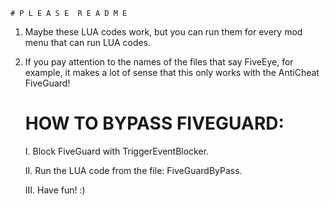     # P L E A S E  R E A D M E

 1. Maybe these LUA codes work, but you can run them for every mod menu that can run LUA codes.

 2. If you pay attention to the names of the files that say FiveEye, for example, it makes a lot of sense that this only works with the AntiCheat FiveGuard!

    # HOW TO BYPASS FIVEGUARD:
      I. Block FiveGuard with TriggerEventBlocker.

      II. Run the LUA code from the file: FiveGuardByPass.

      III. Have fun! :)
